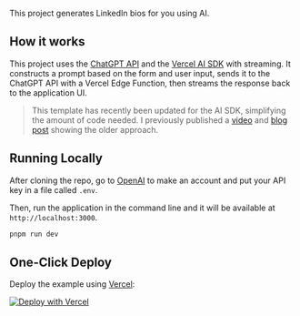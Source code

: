 
This project generates LinkedIn bios for you using AI.

## How it works

This project uses the [ChatGPT API](https://openai.com/api/) and the [Vercel AI SDK](https://sdk.vercel.ai/docs) with streaming. It constructs a prompt based on the form and user input, sends it to the ChatGPT API with a Vercel Edge Function, then streams the response back to the application UI.

> This template has recently been updated for the AI SDK, simplifying the amount of code needed. I previously published a [video](https://youtu.be/JcE-1xzQTE0) and [blog post](https://vercel.com/blog/gpt-3-app-next-js-vercel-edge-functions) showing the older approach.

## Running Locally

After cloning the repo, go to [OpenAI](https://beta.openai.com/account/api-keys) to make an account and put your API key in a file called `.env`.

Then, run the application in the command line and it will be available at `http://localhost:3000`.

```bash
pnpm run dev
```

## One-Click Deploy

Deploy the example using [Vercel](https://vercel.com?utm_source=github&utm_medium=readme&utm_campaign=vercel-examples):

[![Deploy with Vercel](https://vercel.com/button)](https://vercel.com/new/clone?repository-url=https://github.com/timeowilliams/linkedinbio&env=OPENAI_API_KEY&project-name=linkedin-bio-generator&repo-name=linkedinbio)

